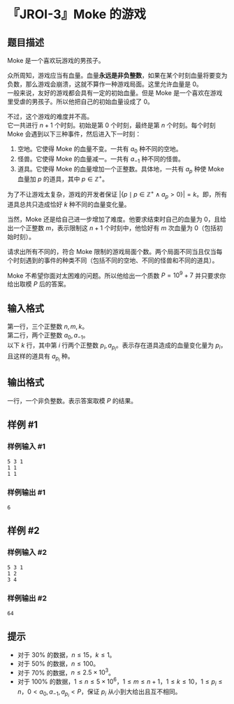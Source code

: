 # 『JROI-3』Moke 的游戏

## 题目描述

Moke 是一个喜欢玩游戏的男孩子。

众所周知，游戏应当有血量。血量**永远是非负整数**，如果在某个时刻血量将要变为负数，那么游戏会崩溃，这就不算作一种游戏局面。这里允许血量是 $0$。  
一般来说，友好的游戏都会具有一定的初始血量。但是 Moke 是一个喜欢在游戏里受虐的男孩子。所以他把自己的初始血量设成了 $0$。

不过，这个游戏的难度并不高。  
它一共进行 $n+1$ 个时刻。初始是第 $0$ 个时刻，最终是第 $n$ 个时刻。每个时刻 Moke 会遇到以下三种事件，然后进入下一时刻：

 1. 空地。它使得 Moke 的血量不变。一共有 $a_0$ 种不同的空地。
 2. 怪兽。它使得 Moke 的血量减一。一共有 $a_{-1}$ 种不同的怪兽。
 3. 道具。它使得 Moke 的血量增加一个正整数。具体地，一共有 $a_p$ 种使 Moke 血量加 $p$ 的道具，其中 $p \in \mathbb Z^+$。

为了不让游戏太复杂，游戏的开发者保证 $\big|\{p \mid p \in \mathbb Z^+ \land a_p > 0\}\big|=k$。即，所有道具总共只造成恰好 $k$ 种不同的血量变化量。

当然，Moke 还是给自己进一步增加了难度。他要求结束时自己的血量为 $0$，且给出一个正整数 $m$，表示限制这 $n+1$ 个时刻中，他恰好有 $m$ 次血量为 $0$（包括初始时刻）。

请求出所有不同的，符合 Moke 限制的游戏局面个数。两个局面不同当且仅当每个时刻遇到的事件的种类不同（包括不同的空地、不同的怪兽和不同的道具）。  

Moke 不希望你面对太困难的问题。所以他给出一个质数 $P=10^9+7$ 并只要求你给出取模 $P$ 后的答案。

## 输入格式

第一行，三个正整数 $n,m,k$。  
第二行，两个正整数 $a_0,a_{-1}$。  
以下 $k$ 行，其中第 $i$ 行两个正整数 $p_i,a_{p_i}$。表示存在道具造成的血量变化量为 $p_i$，且这样的道具有 $a_{p_i}$ 种。

## 输出格式

一行，一个非负整数。表示答案取模 $P$ 的结果。

## 样例 #1

### 样例输入 #1
```
5 3 1
1 1
1 1
```

### 样例输出 #1

```
6
```

## 样例 #2

### 样例输入 #2
```
5 3 1
1 2
3 4
```

### 样例输出 #2

```
64
```

## 提示

- 对于 $30\%$ 的数据，$n \le 15$，$k \le 1$。  
- 对于 $50\%$ 的数据，$n \le 100$。  
- 对于 $70\%$ 的数据，$n \le 2.5 \times 10^3$。  
- 对于 $100\%$ 的数据，$1 \le n \le 5 \times 10^6$，$1 \le m \le n + 1$，$1 \le k \le 10$，$1 \le p_i \le n$，$0 < a_0,a_{-1},a_{p_i} < P$，保证 $p_i$ 从小到大给出且互不相同。
